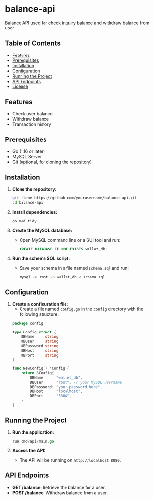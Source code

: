 # balance-api
Balance API used for check inquiry balance and withdraw balance from user

## Table of Contents
- [Features](#features)
- [Prerequisites](#prerequisites)
- [Installation](#installation)
- [Configuration](#configuration)
- [Running the Project](#running-the-project)
- [API Endpoints](#api-endpoints)
- [License](#license)

## Features
- Check user balance
- Withdraw balance
- Transaction history

## Prerequisites
- Go (1.16 or later)
- MySQL Server
- Git (optional, for cloning the repository)

## Installation

1. **Clone the repository:**
   ```bash
   git clone https://github.com/yourusername/balance-api.git
   cd balance-api
   ```

2. **Install dependencies:**
   ```bash
   go mod tidy
   ```

3. **Create the MySQL database:**
   - Open MySQL command line or a GUI tool and run:
     ```sql
     CREATE DATABASE IF NOT EXISTS wallet_db;
     ```

4. **Run the schema SQL script:**
   - Save your schema in a file named `schema.sql` and run:
     ```bash
     mysql -u root -p wallet_db < schema.sql
     ```

## Configuration

1. **Create a configuration file:**
   - Create a file named `config.go` in the `config` directory with the following structure:
   ```go
   package config

   type Config struct {
       DBName     string
       DBUser     string
       DBPassword string
       DBHost     string
       DBPort     string
   }

   func NewConfig() *Config {
       return &Config{
           DBName:     "wallet_db",
           DBUser:     "root", // your MySQL username
           DBPassword: "your-password-here",
           DBHost:     "localhost",
           DBPort:     "3306",
       }
   }
   ```

## Running the Project

1. **Run the application:**
   ```go 
   run cmd/api/main.go
   ```

3. **Access the API:**
   - The API will be running on `http://localhost:8080`.

## API Endpoints

- **GET /balance**: Retrieve the balance for a user.
- **POST /balance**: Withdraw balance from a user.